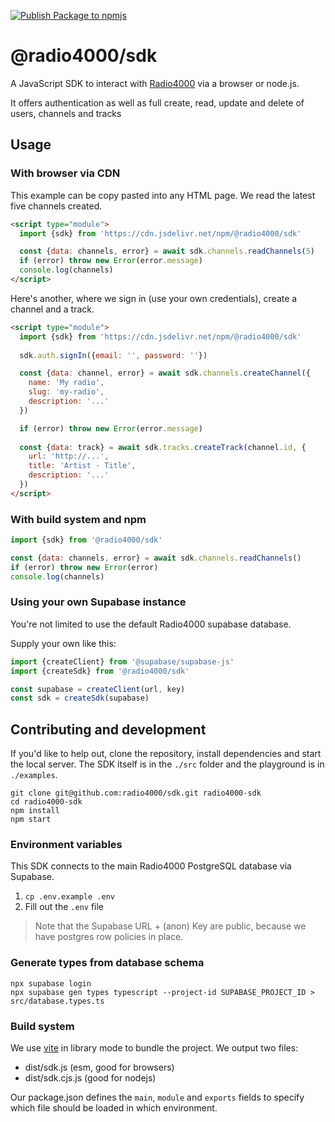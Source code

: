 [![Publish Package to npmjs](https://github.com/radio4000/sdk/actions/workflows/publish-to-npm-registry.yml/badge.svg)](https://github.com/radio4000/sdk/actions/workflows/publish-to-npm-registry.yml)

# @radio4000/sdk

A JavaScript SDK to interact with [Radio4000](https://radio4000.com) via a browser or node.js.

It offers authentication as well as full create, read, update and delete of users, channels and tracks

## Usage

### With browser via CDN

This example can be copy pasted into any HTML page. We read the latest five channels created.

```html
<script type="module">
  import {sdk} from 'https://cdn.jsdelivr.net/npm/@radio4000/sdk'

  const {data: channels, error} = await sdk.channels.readChannels(5)
  if (error) throw new Error(error.message)
  console.log(channels)
</script>
```

Here's another, where we sign in (use your own credentials), create a channel and a track.

```html
<script type="module">
  import {sdk} from 'https://cdn.jsdelivr.net/npm/@radio4000/sdk'
	
  sdk.auth.signIn({email: '', password: ''})

  const {data: channel, error} = await sdk.channels.createChannel({
    name: 'My radio',
    slug: 'my-radio',
    description: '...'
  })

  if (error) throw new Error(error.message)
	
  const {data: track} = await sdk.tracks.createTrack(channel.id, {
    url: 'http://...',
    title: 'Artist - Title',
    description: '...'
  })
</script>
```

### With build system and npm

```js
import {sdk} from '@radio4000/sdk'

const {data: channels, error} = await sdk.channels.readChannels()
if (error) throw new Error(error)
console.log(channels)
```

### Using your own Supabase instance

You're not limited to use the default Radio4000 supabase database. 

Supply your own like this:

```js
import {createClient} from '@supabase/supabase-js'
import {createSdk} from '@radio4000/sdk'

const supabase = createClient(url, key)
const sdk = createSdk(supabase)
```

## Contributing and development

If you'd like to help out, clone the repository, install dependencies and start the local server. The SDK itself is in the `./src` folder and the playground is in `./examples`.

```shell
git clone git@github.com:radio4000/sdk.git radio4000-sdk
cd radio4000-sdk
npm install
npm start
```

### Environment variables

This SDK connects to the main Radio4000 PostgreSQL database via Supabase.

1. `cp .env.example .env`
2. Fill out the `.env` file

> Note that the Supabase URL + (anon) Key are public, because we have postgres row policies in place.

### Generate types from database schema

```shell
npx supabase login
npx supabase gen types typescript --project-id SUPABASE_PROJECT_ID > src/database.types.ts
```

### Build system

We use [vite](https://vitejs.dev/) in library mode to bundle the project. We output two files:

- dist/sdk.js (esm, good for browsers)
- dist/sdk.cjs.js (good for nodejs)

Our package.json defines the `main`, `module` and `exports` fields to specify which file should be loaded in which environment. 

